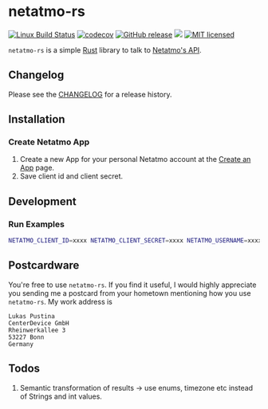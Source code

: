 # netatmo-rs

[![Linux Build Status](https://circleci.com/gh/lukaspustina/netatmo-rs.svg?style=shield)](https://circleci.com/gh/lukaspustina/netatmo-rs) [![codecov](https://codecov.io/gh/lukaspustina/netatmo-rs/branch/master/graph/badge.svg)](https://codecov.io/gh/lukaspustina/netatmo-rs) [![GitHub release](https://img.shields.io/github/release/lukaspustina/netatmo-rs.svg)](https://github.com/lukaspustina/netatmo-rs/releases) [![](https://img.shields.io/crates/v/netatmo-rs.svg)](https://crates.io/crates/netatmo-rs) [![MIT licensed](https://img.shields.io/badge/license-MIT-blue.svg?label=License)](./LICENSE)

`netatmo-rs` is a simple [Rust](https://rust-lang.org) library to talk to [Netatmo's API](https://dev.netatmo.com/resources/technical/introduction).

## Changelog

Please see the [CHANGELOG](CHANGELOG.md) for a release history.


## Installation

### Create Netatmo App

1. Create a new App for your personal Netatmo account at the [Create an App](https://dev.netatmo.com/myaccount/createanapp) page.
2. Save client id and client secret.


## Development

### Run Examples

```bash
NETATMO_CLIENT_ID=xxxx NETATMO_CLIENT_SECRET=xxxx NETATMO_USERNAME=xxxx NETATMO_PASSWORD=xxxx NETATMO_DEVICE_ID=xxxx cargo run --example get_station_data
```

## Postcardware

You're free to use `netatmo-rs`. If you find it useful, I would highly appreciate you sending me a postcard from your hometown mentioning how you use `netatmo-rs`. My work address is

```
Lukas Pustina
CenterDevice GmbH
Rheinwerkallee 3
53227 Bonn
Germany
```

## Todos

1. Semantic transformation of results -> use enums, timezone etc instead of Strings and int values.


